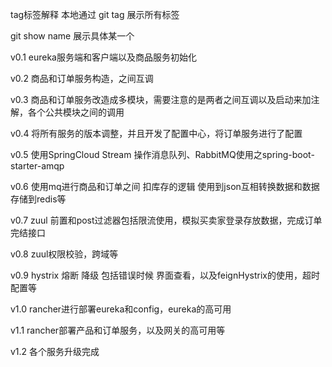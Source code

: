 tag标签解释
本地通过 git tag 展示所有标签

git show name 展示具体某一个

v0.1 eureka服务端和客户端以及商品服务初始化

v0.2 商品和订单服务构造，之间互调

v0.3 商品和订单服务改造成多模块，需要注意的是两者之间互调以及启动来加注解，各个公共模块之间的调用

v0.4 将所有服务的版本调整，并且开发了配置中心，将订单服务进行了配置

v0.5 使用SpringCloud Stream 操作消息队列、RabbitMQ使用之spring-boot-starter-amqp

v0.6 使用mq进行商品和订单之间 扣库存的逻辑 使用到json互相转换数据和数据存储到redis等

v0.7 zuul 前置和post过滤器包括限流使用，模拟买卖家登录存放数据，完成订单完结接口

v0.8 zuul权限校验，跨域等

v0.9 hystrix 熔断 降级 包括错误时候 界面查看，以及feignHystrix的使用，超时配置等

v1.0 rancher进行部署eureka和config，eureka的高可用

v1.1 rancher部署产品和订单服务，以及网关的高可用等

v1.2 各个服务升级完成
